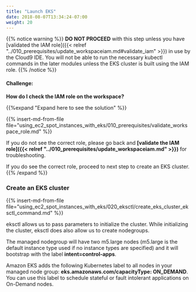 ```yaml
---
title: "Launch EKS"
date: 2018-08-07T13:34:24-07:00
weight: 20
---
```



{{% notice warning %}}
**DO NOT PROCEED** with this step unless you have [validated the IAM role]({{< relref "../010_prerequisites/update_workspaceiam.md#validate_iam" >}}) in use by the Cloud9 IDE. You will not be able to run the necessary kubectl commands in the later modules unless the EKS cluster is built using the IAM role.
{{% /notice %}}

#### Challenge:
**How do I check the IAM role on the workspace?**

{{%expand "Expand here to see the solution" %}}

{{% insert-md-from-file file="using_ec2_spot_instances_with_eks/010_prerequisites/validate_workspace_role.md" %}}

If you do not see the correct role, please go back and **[validate the IAM role]({{< relref "../010_prerequisites/update_workspaceiam.md" >}})** for troubleshooting.

If you do see the correct role, proceed to next step to create an EKS cluster.
{{% /expand %}}


### Create an EKS cluster

{{% insert-md-from-file file="using_ec2_spot_instances_with_eks/020_eksctl/create_eks_cluster_eksctl_command.md" %}}

eksctl allows us to pass parameters to initialize the cluster. While initializing the cluster, eksctl does also allow us to create nodegroups.

The managed nodegroup will have two m5.large nodes (m5.large is the default instance type used if no instance types are specified) and it will bootstrap with the label **intent=control-apps**. 

Amazon EKS adds the following Kubernetes label to all nodes in your managed node group: **eks.amazonaws.com/capacityType: ON_DEMAND**. You can use this label to schedule stateful or fault intolerant applications on On-Demand nodes.